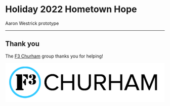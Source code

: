 # Holiday 2022 Hometown Hope

Aaron Westrick prototype

<div class="gfm-embed" data-url="https://www.gofundme.com/f/r789r-testing-out-gofundme/widget/large/"></div><script defer src="https://www.gofundme.com/static/js/embed.js"></script>

---

## Thank you

The [F3 Churham](www.f3churham.com) group thanks you for helping!

![f3 logo](f3_churham_logo.png)
